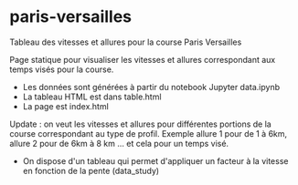 # paris-versailles
Tableau des vitesses et allures pour la course Paris Versailles

Page statique pour visualiser les vitesses et allures correspondant aux temps visés pour la course.
- Les données sont générées à partir du notebook Jupyter data.ipynb
- La tableau HTML est dans table.html
- La page est index.html

Update : on veut les vitesses et allures pour différentes portions de la course correspondant au type de profil. Exemple allure 1 pour de 1 à 6km, allure 2 pour de 6km à 8 km ... et cela pour un temps visé.

- On dispose d'un tableau qui permet d'appliquer un facteur à la vitesse en fonction de la pente (data_study)


